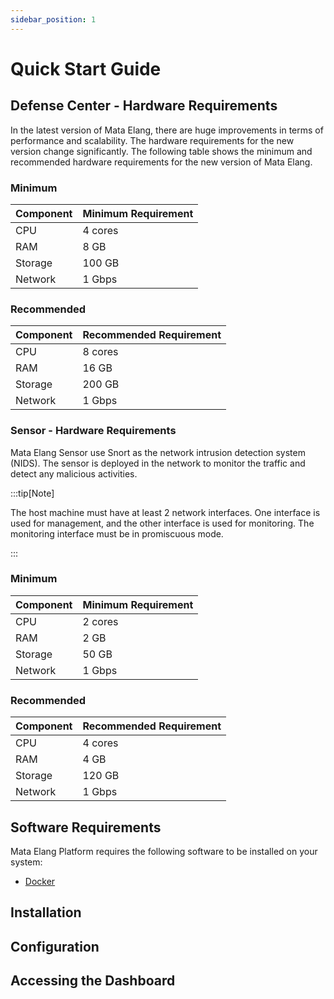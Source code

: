 ```yaml
---
sidebar_position: 1
---
```


# Quick Start Guide

## Defense Center - Hardware Requirements

In the latest version of Mata Elang, there are huge improvements in terms of performance and scalability. The hardware requirements for the new version change significantly. The following table shows the minimum and recommended hardware requirements for the new version of Mata Elang.

### Minimum

| Component | Minimum Requirement |
| --- | --- |
| CPU | 4 cores |
| RAM | 8 GB |
| Storage | 100 GB |
| Network | 1 Gbps |

### Recommended

| Component | Recommended Requirement |
| --- | --- |
| CPU | 8 cores |
| RAM | 16 GB |
| Storage | 200 GB |
| Network | 1 Gbps |

### Sensor - Hardware Requirements

Mata Elang Sensor use Snort as the network intrusion detection system (NIDS). The sensor is deployed in the network to monitor the traffic and detect any malicious activities.

:::tip[Note]

The host machine must have at least 2 network interfaces. One interface is used for management, and the other interface is used for monitoring.
The monitoring interface must be in promiscuous mode.

:::

### Minimum

| Component | Minimum Requirement |
| --- | --- |
| CPU | 2 cores |
| RAM | 2 GB |
| Storage | 50 GB |
| Network | 1 Gbps |

### Recommended

| Component | Recommended Requirement |
| --- | --- |
| CPU | 4 cores |
| RAM | 4 GB |
| Storage | 120 GB |
| Network | 1 Gbps |

## Software Requirements

Mata Elang Platform requires the following software to be installed on your system:

- [Docker](https://docs.docker.com/get-docker/)

## Installation

## Configuration

## Accessing the Dashboard
